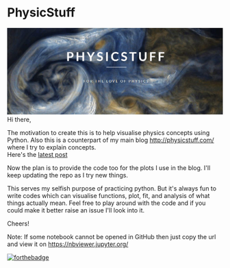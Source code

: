 # PhysicStuff
![Screenshot](Header.png)
Hi there,  

The motivation to create this is to help visualise physics concepts using Python. Also this is a counterpart of my main blog http://physicstuff.com/ where I try to explain concepts.  
Here's the [latest post](http://physicstuff.com/what-is-leidenfrost-effect/)  

Now the plan is to provide the code too for the plots I use in the blog. I'll keep updating the repo as I try new things.


This serves my selfish purpose of practicing python. But it's always fun to write codes which can visualise functions, plot, fit, and analysis of what things actually mean. 
Feel free to play around with the code and if you could make it better raise an issue I'll look into it.   

Cheers!


Note: If some notebook cannot be opened in GitHub then just copy the url and view it on https://nbviewer.jupyter.org/ 

[![forthebadge](https://forthebadge.com/images/badges/made-with-python.svg)](https://forthebadge.com)
